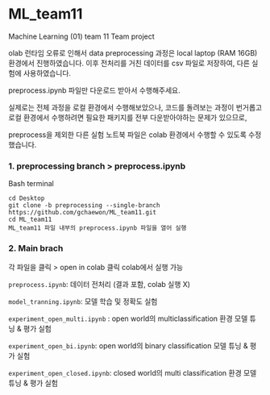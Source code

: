 # ML_team11
Machine Learning (01) team 11 Team project

olab 런타임 오류로 인해서 data preprocessing 과정은 local laptop (RAM 16GB) 환경에서 진행하였습니다.
이후 전처리를 거친 데이터를 csv 파일로 저장하여, 다른 실험에 사용하였습니다. 

preprocess.ipynb 파일만 다운로드 받아서 수행해주세요. 

실제로는 전체 과정을 로컬 환경에서 수행해보았으나, 코드를 돌려보는 과정이 번거롭고 로컬 환경에서 수행하려면 필요한 패키지를 전부 다운받아야하는 문제가 있으므로, 

preprocess을 제외한 다른 실험 노트북 파일은 colab 환경에서 수행할 수 있도록 수정했습니다. 

### 1. preprocessing branch > preprocess.ipynb

Bash terminal
```
cd Desktop
git clone -b preprocessing --single-branch https://github.com/gchaewon/ML_team11.git
cd ML_team11
ML_team11 파일 내부의 preprocess.ipynb 파일을 열어 실행

``` 
### 2. Main brach
각 파일을 클릭 > open in colab 클릭  colab에서 실행 가능 

```preprocess.ipynb```:  데이터 전처리 (결과 포함, colab 실행 X)

```model_tranning.ipynb```:  모델 학습 및 정확도 실험 

```experiment_open_multi.ipynb``` : open world의 multiclassification 환경 모델 튜닝 & 평가 실험

```experiment_open_bi.ipynb```: open world의 binary classification 모델 튜닝 & 평가 실험

```experiment_open_closed.ipynb```: closed world의 multi classification 환경 모델 튜닝 & 평가 실험
